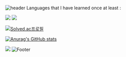 

![header](https://capsule-render.vercel.app/api?type=waving&color=gradient&height=230&section=header&text=SeanKim's%20World&fontSize=60&fontAlignY=60&fontAlign=30)
Languages that I have learned once at least :

<img src="https://img.shields.io/badge/Python-3766AB?style=flat-square&logo=Python&logoColor=white"/></a> <img src="https://img.shields.io/badge/Java-007396?style=flat-square&logo=Java&logoColor=white"/></a>


[![Solved.ac프로필](http://mazassumnida.wtf/api/v2/generate_badge?boj=ho00007)](https://solved.ac/ho00007)

[![Anurag's GitHub stats](https://github-readme-stats.vercel.app/api?username=sean-kim-27)](https://github.com/sean-kim-27/github-readme-stats)

<a href="https://instagram.com/etoi1e.sean"><img src="https://img.shields.io/badge/Instagram-E4405F?style=flat-square&logo=Instagram&logoColor=white&link=https://instagram.com/etoi1e.sean"/></a>
![Footer](https://capsule-render.vercel.app/api?type=waving&color=gradient&height=160&section=footer)



